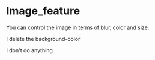 # Image_feature
You can control the image in terms of blur, color and size.

I delete the background-color

I don't do anything
